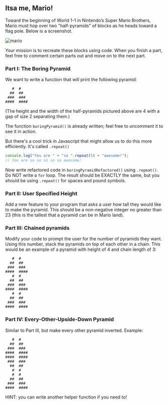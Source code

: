 ## Itsa me, Mario!

Toward the beginning of World 1-1 in Nintendo’s Super Mario Brothers, Mario must hop over two "half-pyramids" of blocks as he heads toward a flag pole. Below is a screenshot.

![mario](http://www.infendo.com/wp-content/uploads/2008/06/mario.png)

Your mission is to recreate these blocks using code. When you finish a part, feel free to comment certain parts out and move on to the next part.

### Part I: The Boring Pyramid
We want to write a function that will print the following pyramid:

```
   #  #
  ##  ##
 ###  ###
####  ####
```

(The height and the width of the half-pyramids pictured above are 4 with a gap of size 2 separating them.) 

The function `boringPyramid()` is already written; feel free to uncomment it to see it in action.

But there's a cool trick in Javascript that might allow us to do this more efficiently. It's called `.repeat()`

```js
console.log("You are " + "so ".repeat(5) + "awesome!");
// You are so so so so so awesome!
```

Now write refactored code in `boringPyramidRefactored()` using `.repeat()`. Do NOT write a `for` loop. The result should be EXACTLY the same, but you should be using `.repeat()` for spaces and pound symbols.

### Part II: User Specified Height

Add a new feature to your program that asks a user how tall they would like to make the pyramid. This should be a non-negative integer no greater than 23 (this is the tallest that a pyramid can be in Mario land).

### Part III: Chained pyramids

Modify your code to prompt the user for the number of pyramids they want. Using this number, stack the pyramids on top of each other in a chain. This would be an example of a pyramid with height of 4 and chain length of 3:
```
   #  #
  ##  ##
 ###  ###
####  ####
   #  #
  ##  ##
 ###  ###
####  ####
   #  #
  ##  ##
 ###  ###
####  ####
```

### Part IV: Every-Other-Upside-Down Pyramid
Similar to Part III, but make every other pyramid inverted. Example:
```
   #  #
  ##  ##
 ###  ###
####  ####
####  ####
 ###  ###
  ##  ##
   #  #
   #  #
  ##  ##
 ###  ###
####  ####
```

HINT: you can write another helper function if you need to!